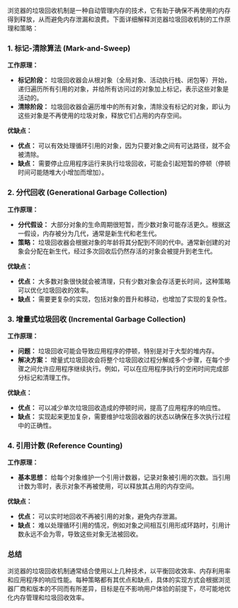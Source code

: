 浏览器的垃圾回收机制是一种自动管理内存的技术，它有助于确保不再使用的内存得到释放，从而避免内存泄漏和浪费。下面详细解释浏览器垃圾回收机制的工作原理和策略：

### 1. 标记-清除算法 (Mark-and-Sweep)

**工作原理：**
- **标记阶段：** 垃圾回收器会从根对象（全局对象、活动执行栈、闭包等）开始，递归遍历所有引用的对象，并给所有访问过的对象加上标记，表示这些对象是活动的。
- **清除阶段：** 垃圾回收器会遍历堆中的所有对象，清除没有标记的对象，即认为这些对象是不再使用的垃圾对象，释放它们占用的内存空间。

**优缺点：**
- **优点：** 可以有效处理循环引用的对象，因为只要对象之间有可达路径，就不会被清除。
- **缺点：** 需要停止应用程序运行来执行垃圾回收，可能会引起短暂的停顿（停顿时间可能随堆大小增加而增加）。

### 2. 分代回收 (Generational Garbage Collection)

**工作原理：**
- **分代假设：** 大部分对象的生命周期很短暂，而少数对象可能存活更久。根据这一假设，内存被分为几代，通常是新生代和老生代。
- **策略：** 垃圾回收器会根据对象的年龄将其分配到不同的代中。通常新创建的对象会分配在新生代，经过多次回收后仍然存活的对象会被提升到老生代。

**优缺点：**
- **优点：** 大多数对象很快就会被清理，只有少数对象会存活更长时间，这种策略可以优化垃圾回收的效率。
- **缺点：** 需要更复杂的实现，包括对象的晋升和移动，也增加了实现的复杂性。

### 3. 增量式垃圾回收 (Incremental Garbage Collection)

**工作原理：**
- **问题：** 垃圾回收可能会导致应用程序的停顿，特别是对于大型的堆内存。
- **解决方案：** 增量式垃圾回收会将整个垃圾回收过程分解成多个步骤，在每个步骤之间允许应用程序继续执行。例如，可以在应用程序执行的空闲时间完成部分标记和清理工作。

**优缺点：**
- **优点：** 可以减少单次垃圾回收造成的停顿时间，提高了应用程序的响应性。
- **缺点：** 实现起来更加复杂，需要维护垃圾回收器的状态以确保在多次执行过程中的正确性。

### 4. 引用计数 (Reference Counting)

**工作原理：**
- **基本思想：** 给每个对象维护一个引用计数器，记录对象被引用的次数。当引用计数为零时，表示对象不再被使用，可以释放其占用的内存空间。

**优缺点：**
- **优点：** 可以实时地回收不再被引用的对象，避免内存泄漏。
- **缺点：** 难以处理循环引用的情况，例如对象之间相互引用形成环路时，引用计数永远不会为零，导致这些对象无法被回收。

### 总结

浏览器的垃圾回收机制通常结合使用以上几种技术，以平衡回收效率、内存利用率和应用程序的响应性能。每种策略都有其优点和缺点，具体的实现方式会根据浏览器厂商和版本的不同而有所差异，目标是在不影响用户体验的前提下，尽可能地优化内存管理和垃圾回收效率。